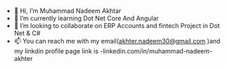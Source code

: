 - 👋 Hi, I’m Muhammad Nadeem Akhtar
- 🌱 I’m currently learning Dot Net Core And Angular 
- 💞️ I’m looking to collaborate on ERP Accounts and fintech Project in Dot Net & C# 
- 📫 You can reach me with my email(akhter.nadeem30@gmail.com )and my linkdin profile page link is -linkedin.com/in/muhammad-nadeem-akhter



